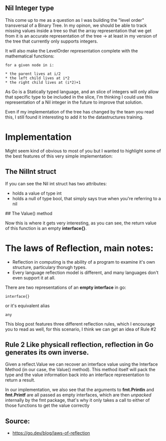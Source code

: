 ## Nil Integer type

This come up to me as a question as I was building the "level order"
transversal of a Binary Tree. In my opinon, we should be able to track
missing values inside a tree so that the array representation that 
we get from it is an accurate representation of the tree -> at least in
my version of the tree that currently only supports integers.

It will also make the LevelOrder representation complete with the mathematical functions:

```
for a given node in i:

* the parent lives at i/2
* the left child lives at i*2
* the right child lives at (i*2)+1
```

As Go is a Statically typed language, and an slice of integers
will only allow that specific type to be included in the slice, I'm
thinking I could use this representation of a Nil integer in the 
future to improve that solution.


Even if my implementation of the tree has changed by the team you read this, I still found it interesting to add it to the datastructures training.

# Implementation

Might seem kind of obvious to most of you but I wanted to highlight some of
the best features of this very simple implementation:


## The NilInt struct

If you can see the Nil int struct has two attributes:
* holds a value of type int
* holds a null of type bool, that simply says true when you're referring to a nil

## The Value() method

Now this is where it gets very interesting, as you can see, the return value of this function is an empty **interface{}**.

# The laws of Reflection, main notes:

* Reflection in computing is the ability of a program to examine it's own
structure, particulary thorugh types.
* Every language reflection model is different, and many languages don't even support it at all.

There are two representations of an **empty interface** in go:

```
interface{}
```

or it's equivalent alias

```
any
```

This blog post features three different reflection rules, which I encourage you to read as well, for this scenario, I think we can get an idea of Rule #2

## Rule 2 Like physicall reflection, reflection in Go generates its own inverse.

Given a reflect.Value we can recover an interface value using the Interface Method (in our case, the Value() method). This method itself will pack the type and the value information back into an interface representation to return a result.

In our implementation, we also see that the arguments to **fmt.Println** and **fmt.Printf** are all passed as empty interfaces, which are then *unpacked* internally by the fmt package, that's why it only takes a call to either of those functions to get the value correctly



## Source:
* https://go.dev/blog/laws-of-reflection